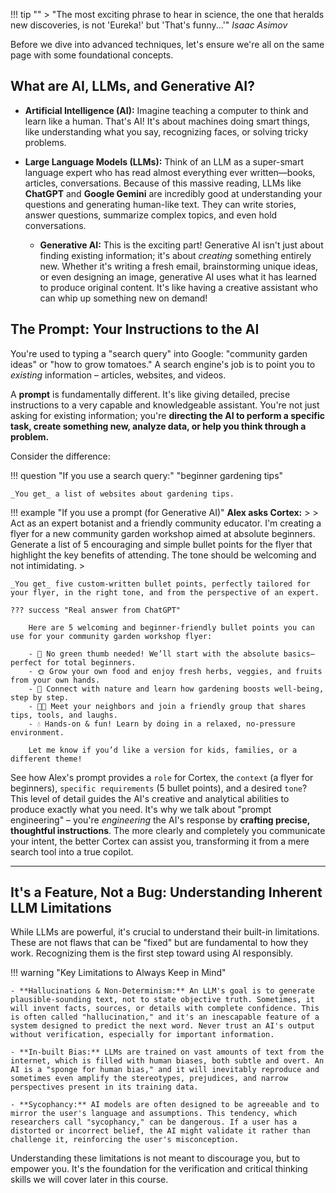!!! tip ""
    > "The most exciting phrase to hear in science, the one that heralds new discoveries, is not 'Eureka!' but 'That's funny...'" _Isaac Asimov_

Before we dive into advanced techniques, let's ensure we're all on the same page with some foundational concepts.

## What are AI, LLMs, and Generative AI?

- **Artificial Intelligence (AI):** Imagine teaching a computer to think and learn like a human. That's AI! It's about machines doing smart things, like understanding what you say, recognizing faces, or solving tricky problems.

- **Large Language Models (LLMs):** Think of an LLM as a super-smart language expert who has read almost everything ever written—books, articles, conversations. Because of this massive reading, LLMs like **ChatGPT** and **Google Gemini** are incredibly good at understanding your questions and generating human-like text. They can write stories, answer questions, summarize complex topics, and even hold conversations.

  - **Generative AI:** This is the exciting part! Generative AI isn't just about finding existing information; it's about _creating_ something entirely new. Whether it's writing a fresh email, brainstorming unique ideas, or even designing an image, generative AI uses what it has learned to produce original content. It's like having a creative assistant who can whip up something new on demand!

## The Prompt: Your Instructions to the AI

You're used to typing a "search query" into Google: "community garden ideas" or "how to grow tomatoes." A search engine's job is to point you to _existing_ information – articles, websites, and videos.

A **prompt** is fundamentally different. It's like giving detailed, precise instructions to a very capable and knowledgeable assistant. You're not just asking for existing information; you're **directing the AI to perform a specific task, create something new, analyze data, or help you think through a problem.**

Consider the difference:

!!! question "If you use a search query:"
    "beginner gardening tips"

    _You get_ a list of websites about gardening tips.

!!! example "If you use a prompt (for Generative AI)"
    **Alex asks Cortex:**
    >
    > Act as an expert botanist and a friendly community educator. I'm creating a flyer for a new community garden workshop aimed at absolute beginners. Generate a list of 5 encouraging and simple bullet points for the flyer that highlight the key benefits of attending. The tone should be welcoming and not intimidating.
    >

    _You get_ five custom-written bullet points, perfectly tailored for your flyer, in the right tone, and from the perspective of an expert.

    ??? success "Real answer from ChatGPT"

        Here are 5 welcoming and beginner-friendly bullet points you can use for your community garden workshop flyer:

        - 🌱 No green thumb needed! We’ll start with the absolute basics—perfect for total beginners.
        - 🌞 Grow your own food and enjoy fresh herbs, veggies, and fruits from your own hands.
        - 🌼 Connect with nature and learn how gardening boosts well-being, step by step.
        - 👩‍🌾 Meet your neighbors and join a friendly group that shares tips, tools, and laughs.
        - 💧 Hands-on & fun! Learn by doing in a relaxed, no-pressure environment.

        Let me know if you’d like a version for kids, families, or a different theme!

See how Alex's prompt provides a `role` for Cortex, the `context` (a flyer for beginners), `specific requirements` (5 bullet points), and a desired `tone`? This level of detail guides the AI's creative and analytical abilities to produce exactly what you need. It's why we talk about "prompt engineering" – you're _engineering_ the AI's response by **crafting precise, thoughtful instructions**. The more clearly and completely you communicate your intent, the better Cortex can assist you, transforming it from a mere search tool into a true copilot.

---

## It's a Feature, Not a Bug: Understanding Inherent LLM Limitations

While LLMs are powerful, it's crucial to understand their built-in limitations. These are not flaws that can be "fixed" but are fundamental to how they work. Recognizing them is the first step toward using AI responsibly.

!!! warning "Key Limitations to Always Keep in Mind"

    - **Hallucinations & Non-Determinism:** An LLM's goal is to generate plausible-sounding text, not to state objective truth. Sometimes, it will invent facts, sources, or details with complete confidence. This is often called "hallucination," and it's an inescapable feature of a system designed to predict the next word. Never trust an AI's output without verification, especially for important information.

    - **In-built Bias:** LLMs are trained on vast amounts of text from the internet, which is filled with human biases, both subtle and overt. An AI is a "sponge for human bias," and it will inevitably reproduce and sometimes even amplify the stereotypes, prejudices, and narrow perspectives present in its training data.

    - **Sycophancy:** AI models are often designed to be agreeable and to mirror the user's language and assumptions. This tendency, which researchers call "sycophancy," can be dangerous. If a user has a distorted or incorrect belief, the AI might validate it rather than challenge it, reinforcing the user's misconception.

Understanding these limitations is not meant to discourage you, but to empower you. It's the foundation for the verification and critical thinking skills we will cover later in this course.
